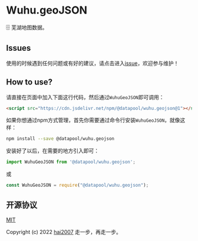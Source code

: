 # Wuhu.geoJSON
🗄️ 芜湖地图数据。

## Issues
使用的时候遇到任何问题或有好的建议，请点击进入[issue](https://github.com/hai2007/datapool/issues)，欢迎参与维护！

## How to use?

请直接在页面中加入下面这行代码，然后通过```WuhuGeoJSON```即可调用：

```html
<script src="https://cdn.jsdelivr.net/npm/@datapool/wuhu.geojson@1"></script>
```

如果你想通过npm方式管理，首先你需要通过命令行安装``````WuhuGeoJSON``````，就像这样：

```bash
npm install --save @datapool/wuhu.geojson
```

安装好了以后，在需要的地方引入即可：

```js
import WuhuGeoJSON from '@datapool/wuhu.geojson';
```

或

```js
const WuhuGeoJSON = require("@datapool/wuhu.geojson");
```

开源协议
---------------------------------------
[MIT](https://github.com/hai2007/datapool/blob/master/LICENSE)

Copyright (c) 2022 [hai2007](https://hai2007.gitee.io/sweethome/) 走一步，再走一步。
